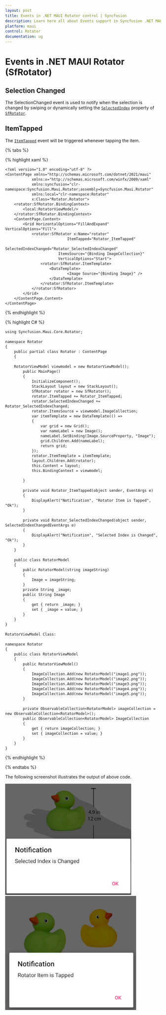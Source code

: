 ```yaml
---
layout: post
title: Events in .NET MAUI Rotator control | Syncfusion
description: Learn here all about Events support in Syncfusion .NET MAUI Rotator (SfRotator) control, its elements and more.
platform: maui 
control: Rotator 
documentation: ug
---
```


# Events in .NET MAUI Rotator (SfRotator)

## Selection Changed

The SelectionChanged event is used to notify when the selection is changed by swiping or dynamically setting the [`SelectedIndex`](https://help.syncfusion.com/cr/xamarin/Syncfusion.SfRotator.XForms.SfRotator.html#Syncfusion_SfRotator_XForms_SfRotator_SelectedIndex) property of [`SfRotator`](https://help.syncfusion.com/cr/xamarin/Syncfusion.SfRotator.XForms.SfRotator.html).

## ItemTapped

The [`ItemTapped`](https://help.syncfusion.com/cr/xamarin/Syncfusion.SfRotator.XForms.SfRotator.html#Syncfusion_SfRotator_XForms_SfRotator_ItemTapped) event will be triggered whenever tapping the item.

{% tabs %}

{% highlight xaml %}

    <?xml version="1.0" encoding="utf-8" ?>
    <ContentPage xmlns="http://schemas.microsoft.com/dotnet/2021/maui"
                xmlns:x="http://schemas.microsoft.com/winfx/2009/xaml"
                xmlns:syncfusion="clr-namespace:Syncfusion.Maui.Rotator;assembly=Syncfusion.Maui.Rotator"
                xmlns:local="clr-namespace:Rotator"
                x:Class="Rotator.Rotator">
        <rotator:SfRotator.BindingContext>
            <local:RotatorViewModel/>
        </rotator:SfRotator.BindingContext>
        <ContentPage.Content>
            <Grid HorizontalOptions="FillAndExpand" VerticalOptions="Fill">
                <rotator:SfRotator x:Name="rotator" 
                                ItemTapped="Rotator_ItemTapped"
                                SelectedIndexChanged="Rotator_SelectedIndexChanged"
                            ItemsSource="{Binding ImageCollection}" 
                            VerticalOptions="Start">
                    <rotator:SfRotator.ItemTemplate>
                        <DataTemplate>
                                <Image Source="{Binding Image}" />
                        </DataTemplate>
                    </rotator:SfRotator.ItemTemplate>
                </rotator:SfRotator>
            </Grid>
        </ContentPage.Content>
    </ContentPage>

{% endhighlight %}

{% highlight C# %}

    using Syncfusion.Maui.Core.Rotator;

    namespace Rotator
    {
        public partial class Rotator : ContentPage
        {

        RotatorViewModel viewmodel = new RotatorViewModel();
            public MainPage()
            {
                InitializeComponent();
                StackLayout layout = new StackLayout();
                SfRotator rotator = new SfRotator();
                rotator.ItemTapped += Rotator_ItemTapped;
                rotator.SelectedIndexChanged += Rotator_SelectedIndexChanged;
                rotator.ItemsSource = viewmodel.ImageCollection;
                var itemTemplate = new DataTemplate(() =>
                {
                    var grid = new Grid();
                    var nameLabel = new Image();
                    nameLabel.SetBinding(Image.SourceProperty, "Image");
                    grid.Children.Add(nameLabel);
                    return grid;
                });
                rotator.ItemTemplate = itemTemplate;
                layout.Children.Add(rotator);
                this.Content = layout;
                this.BindingContext = viewmodel;

            }

            private void Rotator_ItemTapped(object sender, EventArgs e)
            {
                DisplayAlert("Notification", "Rotator Item is Tapped", "Ok");
            }

            private void Rotator_SelectedIndexChanged(object sender, SelectedIndexChangedEventArgs e)
            {
                DisplayAlert("Notification", "Selected Index is Changed", "Ok");
            }
        }

        public class RotatorModel
        {
            public RotatorModel(string imageString)
            {
                Image = imageString;
            }
            private String _image;
            public String Image
            {
                get { return _image; }
                set { _image = value; }
            }
        }
    }

    RotatorViewModel Class:

    namespace Rotator
    {
        public class RotatorViewModel
        {
            public RotatorViewModel()
            {
                ImageCollection.Add(new RotatorModel("image1.png"));
                ImageCollection.Add(new RotatorModel("image2.png"));
                ImageCollection.Add(new RotatorModel("image3.png"));
                ImageCollection.Add(new RotatorModel("image4.png"));
                ImageCollection.Add(new RotatorModel("image5.png"));
            }

            private ObservableCollection<RotatorModel> imageCollection = new ObservableCollection<RotatorModel>();
            public ObservableCollection<RotatorModel> ImageCollection
            {
                get { return imageCollection; }
                set { imageCollection = value; }
            }
        }
    }

{% endhighlight %}

{% endtabs %}

The following screenshot illustrates the output of above code.

![Rotator_SelectedIndexChanged](images/SelectedIndexChanged.png)
![Rotator_ItemTapped](images/ItemTapped.png)




   




